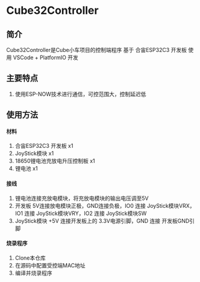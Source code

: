 # Cube32Controller

## 简介
Cube32Controller是Cube小车项目的控制端程序
基于 合宙ESP32C3 开发板
使用 VSCode + PlatformIO 开发

## 主要特点
1. 使用ESP-NOW技术进行通信，可控范围大，控制延迟低

## 使用方法

#### 材料
1. 合宙ESP32C3 开发板 x1
2. JoyStick模块 x1
3. 18650锂电池充放电升压控制板 x1
4. 锂电池 x1

#### 接线
1. 锂电池连接充放电模块，将充放电模块的输出电压调至5V
2. 开发板 5V连接放电模块正极，GND连接负极，IO0 连接 JoyStick模块VRX，IO1 连接 JoyStick模块VRY，IO2 连接 JoyStick模块SW
3. JoyStick模块 +5V 连接开发板上的 3.3V电源引脚，GND 连接 开发板GND引脚

#### 烧录程序
1. Clone本仓库
2. 在源码中配置受控端MAC地址
3. 编译并烧录程序